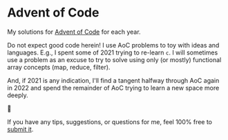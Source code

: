 # Advent of Code

My solutions for [Advent of Code](https://adventofcode.com/) for each year.

Do not expect good code herein! I use AoC problems to toy with ideas and languages. E.g., I spent some of 2021 trying to re-learn `c`. I will sometimes use a problem as an excuse to try to solve using only (or mostly) functional array concepts (map, reduce, filter).

And, if 2021 is any indication, I'll find a tangent halfway through AoC again in 2022 and spend the remainder of AoC trying to learn a new space more deeply.

:shrug:

If you have any tips, suggestions, or questions for me, feel 100% free to [submit it](https://github.com/svidgen/advent-of-code/issues/new).
